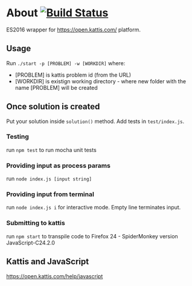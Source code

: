 # About [![Build Status](https://travis-ci.org/karpikpl/kattis-js-queens.svg?branch=master)](https://travis-ci.org/karpikpl/kattis-js-queens)
ES2016 wrapper for https://open.kattis.com/ platform.

## Usage
Run `./start -p [PROBLEM] -w [WORKDIR]` where:
* [PROBLEM] is kattis problem id (from the URL)
* [WORKDIR] is existign working directory - where new folder with the name [PROBLEM] will be created

## Once solution is created
Put your solution inside `solution()` method. Add tests in `test/index.js`.

### Testing
run `npm test` to run mocha unit tests

### Providing input as process params
run `node index.js [input string]`

### Providing input from terminal
run `node index.js i` for interactive mode. Empty line terminates input.

### Submitting to kattis
run `npm start` to transpile code to Firefox 24 - SpiderMonkey version JavaScript-C24.2.0

## Kattis and JavaScript
https://open.kattis.com/help/javascript
